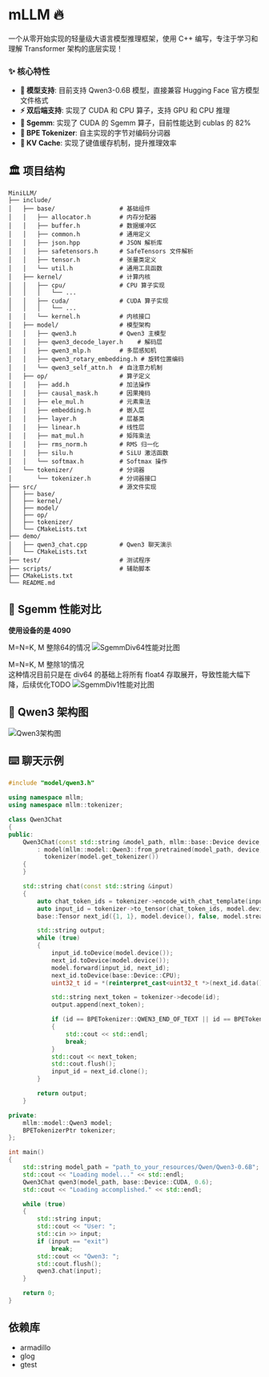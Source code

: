 # mLLM 🔥

一个从零开始实现的轻量级大语言模型推理框架，使用 C++ 编写，专注于学习和理解 Transformer 架构的底层实现！

### ✨ 核心特性

- **🤖 模型支持**: 目前支持 Qwen3-0.6B 模型，直接兼容 Hugging Face 官方模型文件格式
- **⚡ 双后端支持**: 实现了 CUDA 和 CPU 算子，支持 GPU 和 CPU 推理
- **🧮 Sgemm**: 实现了 CUDA 的 Sgemm 算子，目前性能达到 cublas 的 82%
- **📝 BPE Tokenizer**: 自主实现的字节对编码分词器
- **💾 KV Cache**: 实现了键值缓存机制，提升推理效率

## 🏛️ 项目结构

```
MiniLLM/
├── include/
│   ├── base/                  # 基础组件
│   │   ├── allocator.h        # 内存分配器
│   │   ├── buffer.h           # 数据缓冲区
│   │   ├── common.h           # 通用定义
│   │   ├── json.hpp           # JSON 解析库
│   │   ├── safetensors.h      # SafeTensors 文件解析
│   │   ├── tensor.h           # 张量类定义
│   │   └── util.h             # 通用工具函数
│   ├── kernel/                # 计算内核
│   │   ├── cpu/               # CPU 算子实现
│   │   │   └── ...
│   │   ├── cuda/              # CUDA 算子实现
│   │   │   └── ...
│   │   └── kernel.h           # 内核接口
│   ├── model/                 # 模型架构
│   │   ├── qwen3.h            # Qwen3 主模型
│   │   ├── qwen3_decode_layer.h    # 解码层
│   │   ├── qwen3_mlp.h        # 多层感知机
│   │   ├── qwen3_rotary_embedding.h # 旋转位置编码
│   │   └── qwen3_self_attn.h  # 自注意力机制
│   ├── op/                    # 算子定义
│   │   ├── add.h              # 加法操作
│   │   ├── causal_mask.h      # 因果掩码
│   │   ├── ele_mul.h          # 元素乘法
│   │   ├── embedding.h        # 嵌入层
│   │   ├── layer.h            # 层基类
│   │   ├── linear.h           # 线性层
│   │   ├── mat_mul.h          # 矩阵乘法
│   │   ├── rms_norm.h         # RMS 归一化
│   │   ├── silu.h             # SiLU 激活函数
│   │   └── softmax.h          # Softmax 操作
│   └── tokenizer/             # 分词器
│       └── tokenizer.h        # 分词器接口
├── src/                       # 源文件实现
│   ├── base/
│   ├── kernel/
│   ├── model/
│   ├── op/
│   ├── tokenizer/
│   └── CMakeLists.txt
├── demo/
│   ├── qwen3_chat.cpp         # Qwen3 聊天演示
│   └── CMakeLists.txt
├── test/                      # 测试程序
├── scripts/                   # 辅助脚本
├── CMakeLists.txt
└── README.md
```

## 🧮 Sgemm 性能对比
**使用设备的是 4090**

M=N=K, M 整除64的情况
![SgemmDiv64性能对比图](https://github.com/BowTen/mLLM/raw/main/resources/gemm_performance_comparison_div64.png)

M=N=K, M 整除1的情况<br>
这种情况目前只是在 div64 的基础上将所有 float4 存取展开，导致性能大幅下降，后续优化TODO
![SgemmDiv1性能对比图](https://github.com/BowTen/mLLM/raw/main/resources/gemm_performance_comparison_div1.png)


## 🤖 Qwen3 架构图
![Qwen3架构图](https://github.com/BowTen/mLLM/raw/main/resources/qwen3_arc.png)

## ⌨️ 聊天示例

```cpp
#include "model/qwen3.h"

using namespace mllm;
using namespace mllm::tokenizer;

class Qwen3Chat
{
public:
    Qwen3Chat(const std::string &model_path, mllm::base::Device device, float temperature)
        : model(mllm::model::Qwen3::from_pretrained(model_path, device, temperature)),
          tokenizer(model.get_tokenizer())
    {
    }

    std::string chat(const std::string &input)
    {
        auto chat_token_ids = tokenizer->encode_with_chat_template(input, true, true);
        auto input_id = tokenizer->to_tensor(chat_token_ids, model.device());
        base::Tensor next_id({1, 1}, model.device(), false, model.stream());

        std::string output;
        while (true)
        {
            input_id.toDevice(model.device());
            next_id.toDevice(model.device());
            model.forward(input_id, next_id);
            next_id.toDevice(base::Device::CPU);
            uint32_t id = *(reinterpret_cast<uint32_t *>(next_id.data()));

            std::string next_token = tokenizer->decode(id);
            output.append(next_token);

            if (id == BPETokenizer::QWEN3_END_OF_TEXT || id == BPETokenizer::QWEN3_IM_END)
            {
                std::cout << std::endl;
                break;
            }
            std::cout << next_token;
            std::cout.flush();
            input_id = next_id.clone();
        }

        return output;
    }

private:
    mllm::model::Qwen3 model;
    BPETokenizerPtr tokenizer;
};

int main()
{
    std::string model_path = "path_to_your_resources/Qwen/Qwen3-0.6B";
    std::cout << "Loading model..." << std::endl;
    Qwen3Chat qwen3(model_path, base::Device::CUDA, 0.6);
    std::cout << "Loading accomplished." << std::endl;

    while (true)
    {
        std::string input;
        std::cout << "User: ";
        std::cin >> input;
        if (input == "exit")
            break;
        std::cout << "Qwen3: ";
        std::cout.flush();
        qwen3.chat(input);
    }

    return 0;
}
```

## 依赖库

- armadillo
- glog
- gtest